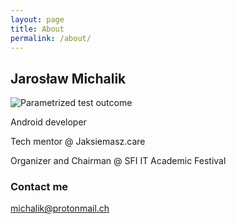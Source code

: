 ```yaml
---
layout: page
title: About
permalink: /about/
---
```


## Jarosław Michalik

![Parametrized test outcome](https://raw.githubusercontent.com/rozkminiacz/rozkminiacz.github.io/master/images/photo-droidcon.jpg)


Android developer

Tech mentor @ Jaksiemasz.care

Organizer and Chairman @ SFI IT Academic Festival

### Contact me

[michalik@protonmail.ch](mailto:michalik@protonmail.ch)
